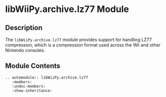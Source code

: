 # libWiiPy.archive.lz77 Module

## Description

The `libWiiPy.archive.lz77` module provides support for handling LZ77 compression, which is a compression format used across the Wii and other Nintendo consoles.

## Module Contents

```{eval-rst}
.. automodule:: libWiiPy.archive.lz77
   :members:
   :undoc-members:
   :show-inheritance:
```
